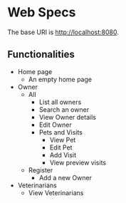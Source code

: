 # Web Specs

The base URI is [http://localhost:8080](http://localhost:8080).

## Functionalities

- Home page
  - An empty home page
- Owner
  - All
    - List all owners
    - Search an owner
    - View Owner details
    - Edit Owner
    - Pets and Visits
      - View Pet
      - Edit Pet
      - Add Visit
      - View preview visits
  - Register
    -  Add a new Owner
- Veterinarians
  - View Veterinarians

